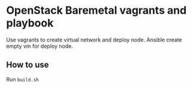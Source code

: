 # OpenStack Baremetal vagrants and playbook
Use vagrants to create virtual network and deploy node.
Ansible create empty vm for deploy node.

## How to use
Run `build.sh`

